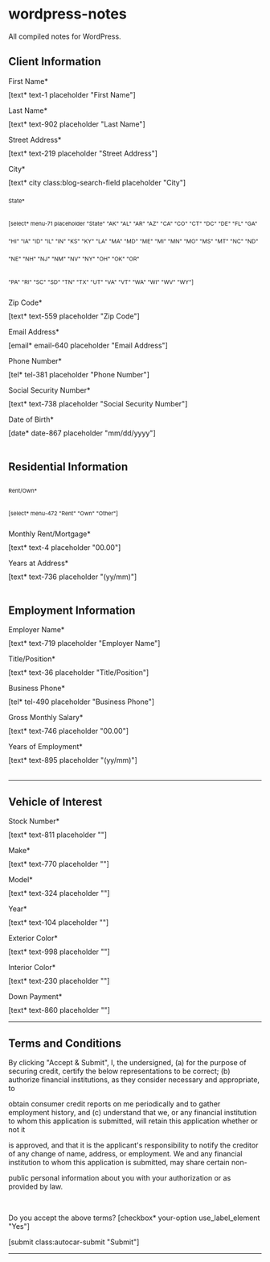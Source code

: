 # wordpress-notes
All compiled notes for WordPress.

<!-- SAMPLE CODE FOR THE CONTACT FORM 7 PLUGIN -->

<div class="contact-content">
<div class="send-message">
<div class="sep-section-heading">
<h2>Client Information</h2>
</div>

<div class="row top-buffer">
<div class=" col-md-4 col-sm-4 col-xs-6">
<p style="margin-bottom: 10px;">First Name*</p>
[text* text-1 placeholder "First Name"]
</div>
<div class="col-md-4 col-sm-4 col-xs-6">
<p style="margin-bottom: 10px;">Last Name*</p>
[text* text-902 placeholder "Last Name"]
</div>
<div class="col-md-4 col-sm-4 col-xs-12">
<p style="margin-bottom: 10px;">Street Address*</p>
[text* text-219 placeholder "Street Address"]
</div>
</div>

<div class="row top-buffer">
<div class=" col-md-4 col-sm-4 col-xs-6">
<p style="margin-bottom: 10px;">City*</p>
[text* city class:blog-search-field placeholder "City"]
</div>
<div class="col-md-2 col-sm-4 col-xs-6" style="font-size: 11px !important; line-height: 35px !important;">
<p style="margin-bottom: 10px;">State*</p>
[select* menu-71 placeholder "State" "AK" "AL" "AR" "AZ" "CA" "CO" "CT" "DC" "DE" "FL" "GA" "HI" "IA" "ID" "IL" "IN" "KS" "KY" "LA" "MA" "MD" "ME" "MI" "MN" "MO" "MS" "MT" "NC" "ND" "NE" "NH" "NJ" "NM" "NV" "NY" "OH" "OK" "OR" 

"PA" "RI" "SC" "SD" "TN" "TX" "UT" "VA" "VT" "WA" "WI" "WV" "WY"]

</div>
<div class="col-md-2 col-sm-4 col-xs-6">
<p style="margin-bottom: 10px;">Zip Code*</p>
[text* text-559 placeholder "Zip Code"]
</div>
<div class="col-md-4 col-sm-4 col-xs-12">
<p style="margin-bottom: 10px;">Email Address*</p>
[email* email-640 placeholder "Email Address"]
</div>
</div>

<div class="row top-buffer">
<div class=" col-md-4 col-sm-4 col-xs-6">
<p style="margin-bottom: 10px;">Phone Number*</p>
[tel* tel-381 placeholder "Phone Number"]
</div>
<div class="col-md-4 col-sm-4 col-xs-6">
<p style="margin-bottom: 10px;">Social Security Number*</p>
[text* text-738 placeholder "Social Security Number"]
</div>
<div class="col-md-4 col-sm-4 col-xs-12">
<p style="margin-bottom: 10px;">Date of Birth*</p>
[date* date-867 placeholder "mm/dd/yyyy"]
</div>
</div>
&nbsp;
&nbsp;

<div class="sep-section-heading">
<h2>Residential Information</h2>
</div>

<div class="row top-buffer">
<div class="col-md-4 col-sm-4 col-xs-6" style="font-size: 11px !important; line-height: 35px !important;">
<p style="margin-bottom: 10px;">Rent/Own*</p>
[select* menu-472 "Rent" "Own" "Other"]
</div>
<div class="col-md-4 col-sm-4 col-xs-6">
<p style="margin-bottom: 10px;">Monthly Rent/Mortgage*</p>
[text* text-4 placeholder "00.00"]
</div>
<div class="col-md-4 col-sm-4 col-xs-12">
<p style="margin-bottom: 10px;">Years at Address*</p>
[text* text-736 placeholder "(yy/mm)"]

</div>
</div>
&nbsp;
&nbsp;

<div class="sep-section-heading">
<h2>Employment Information</h2>
</div>

<div class="row top-buffer">
<div class=" col-md-6 col-sm-4 col-xs-6">
<p style="margin-bottom: 10px;">Employer Name*</p>
[text* text-719 placeholder "Employer Name"]
</div>
<div class="col-md-6 col-sm-4 col-xs-6">
<p style="margin-bottom: 10px;">Title/Position*</p>
[text* text-36 placeholder "Title/Position"]
</div>
</div>

<div class="row top-buffer">
<div class=" col-md-4 col-sm-4 col-xs-6">
<p style="margin-bottom: 10px;">Business Phone*</p>
[tel* tel-490 placeholder "Business Phone"]
</div>
<div class="col-md-4 col-sm-4 col-xs-12">
<p style="margin-bottom: 10px;">Gross Monthly Salary*</p>
[text* text-746 placeholder "00.00"]
</div>
<div class="col-md-4 col-sm-4 col-xs-12">
<p style="margin-bottom: 10px;">Years of Employment*</p>
[text* text-895 placeholder "(yy/mm)"]
</div>
</div>
&nbsp;
<hr>


<div class="specifics">
<div class="sep-section-heading">
<h2>Vehicle of Interest</h2>
</div>
<div class="row top-buffer">
<div class="col-md-6 col-sm-4 col-xs-6">
<p style="margin-bottom: 10px;">Stock Number*</p>
[text* text-811 placeholder ""]
</div>
<div class="col-md-6 col-sm-4 col-xs-12">
<p style="margin-bottom: 10px;">Make*</p>
[text* text-770 placeholder ""]
</div>
<div class="col-md-6 col-sm-4 col-xs-6">
<p style="margin-bottom: 10px;">Model*</p>
[text* text-324 placeholder ""]
</div>
<div class="col-md-6 col-sm-4 col-xs-12">
<p style="margin-bottom: 10px;">Year*</p>
[text* text-104 placeholder ""]
</div>
<div class="col-md-6 col-sm-4 col-xs-6">
<p style="margin-bottom: 10px;">Exterior Color*</p>
[text* text-998 placeholder ""]
</div>
<div class="col-md-6 col-sm-4 col-xs-12">
<p style="margin-bottom: 10px;">Interior Color*</p>
[text* text-230 placeholder ""]
</div>
<div class="col-md-6 col-sm-4 col-xs-6">
<p style="margin-bottom: 10px;">Down Payment*</p>
[text* text-860 placeholder ""]
</div>
</div>
</div>
<hr>

<div class="sep-section-heading">
<h2>Terms and Conditions</h2>
</div>
<p>By clicking "Accept & Submit", I, the undersigned, (a) for the purpose of securing credit, certify the below representations to be correct; (b) authorize financial institutions, as they consider necessary and appropriate, to 

obtain consumer credit reports on me periodically and to gather employment history, and (c) understand that we, or any financial institution to whom this application is submitted, will retain this application whether or not it 

is approved, and that it is the applicant's responsibility to notify the creditor of any change of name, address, or employment. We and any financial institution to whom this application is submitted, may share certain non-

public personal information about you with your authorization or as provided by law.</p>
&nbsp;

Do you accept the above terms?
[checkbox* your-option use_label_element "Yes"]

<div class="row">
<div class="submit-coment col-md-12">
<div class="primary-button">
[submit class:autocar-submit "Submit"]
<hr>
</div>
</div>
</div>
</div>
</div>
